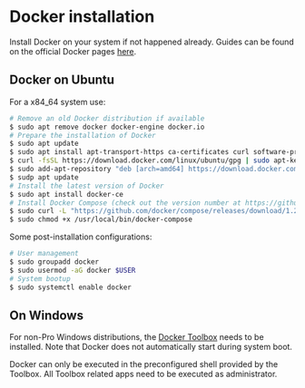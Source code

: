 # Docker installation

Install Docker on your system if not happened already. Guides can be found on the official Docker pages [here](https:://docs.docker.com/install/).

## Docker on Ubuntu

For a x84_64 system use:
```sh
# Remove an old Docker distribution if available
$ sudo apt remove docker docker-engine docker.io
# Prepare the installation of Docker
$ sudo apt update
$ sudo apt install apt-transport-https ca-certificates curl software-properties-common
$ curl -fsSL https://download.docker.com/linux/ubuntu/gpg | sudo apt-key add -
$ sudo add-apt-repository "deb [arch=amd64] https://download.docker.com/linux/ubuntu $(lsb_release -cs) stable"
$ sudp apt update
# Install the latest version of Docker
$ sudo apt install docker-ce
# Install Docker Compose (check out the version number at https://github.com/docker/compose/releases)
$ sudo curl -L "https://github.com/docker/compose/releases/download/1.23.2/docker-compose-$(uname -s)-$(uname -m)" -o /usr/local/bin/docker-compose
$ sudo chmod +x /usr/local/bin/docker-compose
```

Some post-installation configurations:
```sh
# User management
$ sudo groupadd docker
$ sudo usermod -aG docker $USER
# System bootup
$ sudo systemctl enable docker
```

## On Windows

For non-Pro Windows distributions, the [Docker Toolbox](https://docs.docker.com/toolbox/overview/) needs to be installed. Note that Docker does not automatically start during system boot.

Docker can only be executed in the preconfigured shell provided by the Toolbox. All Toolbox related apps need to be executed as administrator.
